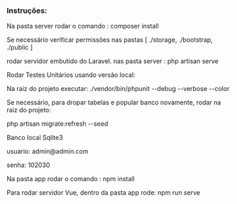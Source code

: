 <h3>Instruções: </h3>

<p> Na pasta server rodar o comando : composer install</p>

<p> Se necessário verificar permissões nas pastas [ ./storage, ./bootstrap, ./public ] </p>
<p> rodar servidor embutido do Laravel. nas pasta server : php artisan serve </p>

<p> Rodar Testes Unitários usando versão local: </p>
<p> Na raiz do projeto executar: ./vendor/bin/phpunit --debug --verbose --color </p>

<p>Se necessário, para dropar tabelas e popular banco novamente, rodar na raiz do projeto: </p>
<p> php artisan migrate:refresh --seed </p>

<p> Banco local Sqlite3 </p>

<p>usuario: admin@admin.com</p>
<p>senha: 102030</p>

<p>Na pasta app rodar o comando : npm install </p>
<p>Para rodar servidor Vue, dentro da pasta app rode: npm run serve</p>

